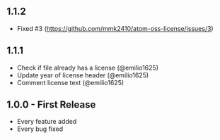 ## 1.1.2
* Fixed #3 (https://github.com/mmk2410/atom-oss-license/issues/3)

## 1.1.1
* Check if file already has a license (@emilio1625)
* Update year of license header (@emilio1625)
* Comment license text (@emilio1625)

## 1.0.0 - First Release
* Every feature added
* Every bug fixed
